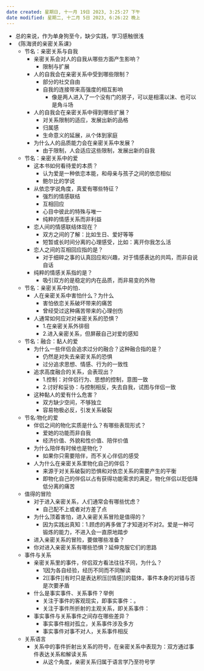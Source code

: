 ```yaml
---
date created: 星期日, 十一月 19日 2023, 3:25:27 下午
date modified: 星期二, 十二月 5日 2023, 6:26:22 晚上
---
```

- 总的来说，作为单身狗至今，缺少实践，学习感触很浅
- 《陈海贤的亲密关系课》  
    - 节名：亲密关系与自我  
        - 亲密关系会对人的自我从哪些方面产生影响？  
            - 限制与扩展  
        - 人的自我会在亲密关系中受到哪些限制？  
            - 部分的社交自由  
            - 自我的连接带来高强度的相互影响  
                - 像是两人进入了一个没有门的房子，可以是相濡以沫、也可以是角斗场
        - 人的自我会在亲密关系中得到哪些扩展？  
            - 对关系限制的适应，发展出新的品格  
            - 归属感  
            - 生命意义的延展，从个体到家庭  
        - 为什么人的品质能力会在亲密关系中发展？  
            - 由于限制，人会适应这些限制，发展出新的自我 
    - 节名：亲密关系中的爱  
        - 这本书如何看待爱的本质？  
            - 认为爱是一种依恋本能，和母亲与孩子之间的依恋相似  
            - 鲍尔比的学说  
        - 从依恋学说角度，真爱有哪些特征？  
            - 强烈的情感联结  
            - 互相回应  
            - 心目中彼此的特殊与唯一  
            - 纯粹的情感关系而非利益  
        - 恋人间的情感联结体现在？  
            - 双方之间的了解：比如生日、爱好等等  
            - 短暂或长时间分离的心理感受，比如：离开你我怎么活  
        - 恋人之间的互相回应指的是？  
            - 对于细碎之事的认真回应和兴趣，对于情感表达的共鸣，而非自说自话  
        - 纯粹的情感关系指的是？  
            - 吸引双方的是稳定的内在品质，而非易变的外物  
    - 节名：亲密关系中的怕．  
        - 人在亲密关系中害怕什么？为什么  
            - 害怕依恋关系破坏带来的痛苦  
            - 曾经受过这种痛苦带来的心理创伤  
        - 人通常如何应对对亲密关系的恐惧？  
            - 1.在亲密关系外徘徊  
            - 2.进入亲密关系，但屏蔽自己对爱的感知  
    - 节名：融合：黏人的爱  
        - 为什么一些伴侣会追求过分的融合？这种融合指的是？  
            - 仍然是对失去亲密关系的恐惧  
            - 过分追求思想、情感、行为的一致性  
        - 追求高度融合的关系，会表现出？  
            - 1.控制：对伴侣行为、思想的控制，意图一致  
            - 2.讨好和妥协：与控制相反，失去自我，试图与伴侣一致  
        - 这种黏人的爱有什么危害？  
            - 双方缺少空间，不够独立  
            - 容易物极必反，引发关系破裂  
    - 节名:物化的爱  
        - 伴侣之间的物化实质是什么？有哪些表现形式？  
            - 爱她的功能而非自我  
            - 经济价值、外貌和性价值、陪伴价值  
        - 为什么陪伴有时候也是物化？  
            - 如果你只需要陪伴，而不关心伴侣的感受  
        - 人为什么在亲密关系里物化自己的伴侣？  
            - 来源于对关系破裂的恐惧和对依恋关系的需要产生的平衡  
            - 即物化自己的伴侣以占有获得功能需求的满足，物化伴侣以贬低降低分离的痛苦  
    - 值得的冒险  
        - 对于进入亲密关系，人们通常会有哪些忧虑？  
            - 自己配不上或者对方差了点  
        - 为什么顶着害怕，进入亲密关系冒险是值得的？  
            - 因为实践出真知：1.顾虑的再多做了才知道对不对2。爱是一种可锻炼的能力，不进入会一直原地踏步  
        - 进入亲密关系的冒险，要做哪些准备？  
        - 你对进入亲密关系有哪些恐惧？延伸克服它们的思路  
    - 事件与关系  
        - 亲密关系里的事件，伴侣双方看法往往不同，为什么？  
            - 1因为各自经验，经历不同而不同解读  
            - 2[[事件]]有时只是表达积压[[情感]]的载体，事件本身的对错与否是次要矛盾  
        - 什么是事实事件、关系事件？举例  
            - 关注于事件的客观现实，即事实事件：。   
            - 关注于事件所折射的主观关系，即关系事件：  
        - 事实事件与关系事件之间存在哪些差异？   
            - 事实事件相对孤立，关系事件涉及多方  
            - 事实事件对事不对人，关系事件相反  
    - 关系语言  
        - 关系中的事件折射出关系的符号，在亲密关系中表现为：双方通过事件表达关系和解读关系  
            - 从这个角度，亲密关系归属于语言学乃至符号学